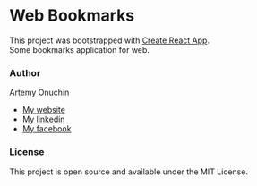 # Web Bookmarks

This project was bootstrapped with [Create React App](https://github.com/facebook/create-react-app).  
Some bookmarks application for web.  

### Author
Artemy Onuchin  
- [My website](https://onuchin.com "My website")
- [My linkedin](https://www.linkedin.com/in/artemy-onuchin/ "My linkedin")
- [My facebook](https://www.facebook.com/artemyonuchin "My facebook")

### License
This project is open source and available under the MIT License.
